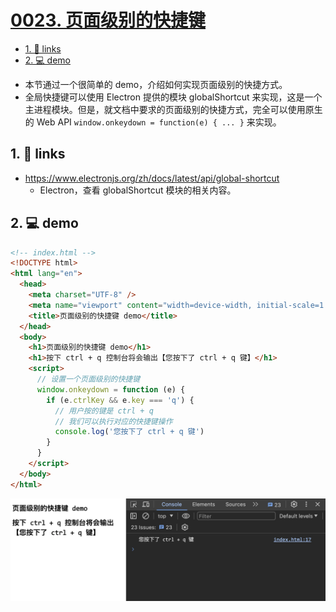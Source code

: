 # [0023. 页面级别的快捷键](https://github.com/Tdahuyou/electron/tree/main/0023.%20%E9%A1%B5%E9%9D%A2%E7%BA%A7%E5%88%AB%E7%9A%84%E5%BF%AB%E6%8D%B7%E9%94%AE)

<!-- region:toc -->
- [1. 🔗 links](#1--links)
- [2. 💻 demo](#2--demo)
<!-- endregion:toc -->
- 本节通过一个很简单的 demo，介绍如何实现页面级别的快捷方式。
- 全局快捷键可以使用 Electron 提供的模块 globalShortcut 来实现，这是一个主进程模块。但是，就文档中要求的页面级别的快捷方式，完全可以使用原生的 Web API `window.onkeydown = function(e) { ... }` 来实现。

## 1. 🔗 links

- https://www.electronjs.org/zh/docs/latest/api/global-shortcut
  - Electron，查看 globalShortcut 模块的相关内容。

## 2. 💻 demo

```html
<!-- index.html -->
<!DOCTYPE html>
<html lang="en">
  <head>
    <meta charset="UTF-8" />
    <meta name="viewport" content="width=device-width, initial-scale=1.0" />
    <title>页面级别的快捷键 demo</title>
  </head>
  <body>
    <h1>页面级别的快捷键 demo</h1>
    <h1>按下 ctrl + q 控制台将会输出【您按下了 ctrl + q 键】</h1>
    <script>
      // 设置一个页面级别的快捷键
      window.onkeydown = function (e) {
        if (e.ctrlKey && e.key === 'q') {
          // 用户按的键是 ctrl + q
          // 我们可以执行对应的快捷键操作
          console.log('您按下了 ctrl + q 键')
        }
      }
    </script>
  </body>
</html>
```

![](md-imgs/2024-10-06-01-51-02.png)





